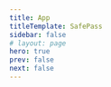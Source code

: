 ```yaml
---
title: App
titleTemplate: SafePass
sidebar: false
# layout: page
hero: true
prev: false
next: false
---
```


<VPDocHero
    class="VPDocHero"
    name="SafePass"
    text="Gerencie suas senhas"
    tagline="Crie, salve e gerencie suas senhas para que você possa fazer login em sites e apps com facilidade."
    image="/image/fluentui-emoji/locked_with_key.png"
/>
